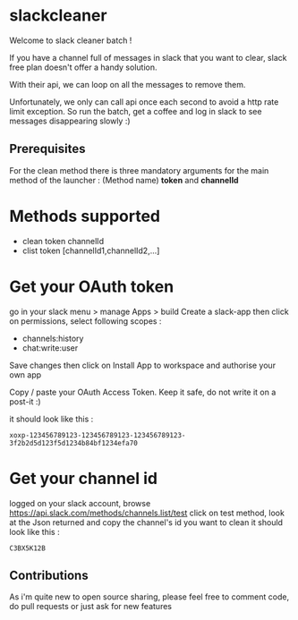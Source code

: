# slackcleaner

Welcome to slack cleaner batch !

If you have a channel full of messages in slack that you want to clear, slack free plan doesn't offer a handy solution.

With their api, we can loop on all the messages to remove them.

Unfortunately, we only can call api once each second to avoid a http rate limit exception. So run the batch, get a coffee and log in slack to see messages disappearing slowly :)

## Prerequisites

For the clean method there is three mandatory arguments for the main method of the launcher : 
(Method name) **token** and **channelId**

# Methods supported
* clean token channelId
* clist token [channelId1,channelId2,...]


# Get your OAuth token
go in your slack menu > manage Apps > build 
Create a slack-app then click on permissions, select following scopes :

- channels:history
- chat:write:user

Save changes then click on Install App to workspace and authorise your own app

Copy / paste your OAuth Access Token. Keep it safe, do not write it on a post-it :)

it should look like this :

```
xoxp-123456789123-123456789123-123456789123-3f2b2d5d123f5d1234b84bf1234efa70
```

# Get your channel id
logged on your slack account, 
browse https://api.slack.com/methods/channels.list/test
click on test method, look at the Json returned and copy the channel's id you want to clean
it should look like this :

```
C3BX5K12B
```

## Contributions
As i'm quite new to open source sharing, please feel free to comment code, do pull requests or just ask for new features

